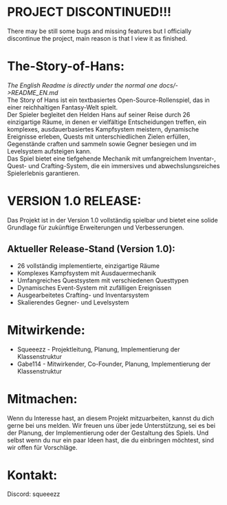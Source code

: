 # PROJECT DISCONTINUED!!!
There may be still some bugs and missing features but I officially discontinue the project, main reason is that I view it as finished.
# The-Story-of-Hans:
*The English Readme is directly under the normal one docs/->README_EN.md*  
The Story of Hans ist ein textbasiertes Open-Source-Rollenspiel, das in einer reichhaltigen Fantasy-Welt spielt.  
Der Spieler begleitet den Helden Hans auf seiner Reise durch 26 einzigartige Räume, in denen er vielfältige Entscheidungen treffen, ein komplexes, ausdauerbasiertes Kampfsystem meistern, dynamische Ereignisse erleben, Quests mit unterschiedlichen Zielen erfüllen, Gegenstände craften und sammeln sowie Gegner besiegen und im Levelsystem aufsteigen kann.  
Das Spiel bietet eine tiefgehende Mechanik mit umfangreichem Inventar-, Quest- und Crafting-System, die ein immersives und abwechslungsreiches Spielerlebnis garantieren.

# VERSION 1.0 RELEASE:
Das Projekt ist in der Version 1.0 vollständig spielbar und bietet eine solide Grundlage für zukünftige Erweiterungen und Verbesserungen.

## Aktueller Release-Stand (Version 1.0):
- 26 vollständig implementierte, einzigartige Räume
- Komplexes Kampfsystem mit Ausdauermechanik
- Umfangreiches Questsystem mit verschiedenen Questtypen
- Dynamisches Event-System mit zufälligen Ereignissen
- Ausgearbeitetes Crafting- und Inventarsystem
- Skalierendes Gegner- und Levelsystem

# Mitwirkende:
- Squeeezz - Projektleitung, Planung, Implementierung der Klassenstruktur
- Gabe114 - Mitwirkender, Co-Founder, Planung, Implementierung der Klassenstruktur

# Mitmachen:
Wenn du Interesse hast, an diesem Projekt mitzuarbeiten, kannst du dich gerne bei uns melden.
Wir freuen uns über jede Unterstützung, sei es bei der Planung, der Implementierung oder der Gestaltung des Spiels.
Und selbst wenn du nur ein paar Ideen hast, die du einbringen möchtest, sind wir offen für Vorschläge.

# Kontakt:
Discord: squeeezz

